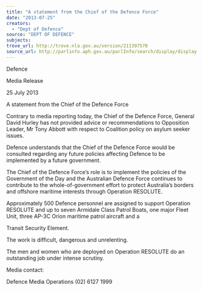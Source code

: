 ```yaml
---
title: "A statement from the Chief of the Defence Force"
date: "2013-07-25"
creators:
  - "Dept of Defence"
source: "DEPT OF DEFENCE"
subjects:
trove_url: http://trove.nla.gov.au/version/211397578
source_url: http://parlinfo.aph.gov.au/parlInfo/search/display/display.w3p;query=Id%3A%22media/pressrel/2616185%22
---
```


 Defence 

 Media Release  

 

 

 25 July 2013  

 A statement from the Chief of the Defence  Force 

 Contrary to media reporting today, the Chief of the Defence Force,  General David Hurley has not provided advice or recommendations to  Opposition Leader, Mr Tony Abbott with respect to Coalition policy on  asylum seeker issues. 

 Defence understands that the Chief of the Defence Force would be  consulted regarding any future policies affecting Defence to be  implemented by a future government. 

 The Chief of the Defence Force’s role is to implement the policies of  the Government of the Day and the Australian Defence Force  continues to contribute to the whole-of-government effort to protect  Australia’s borders and offshore maritime interests through Operation  RESOLUTE. 

 Approximately 500 Defence personnel are assigned to support  Operation RESOLUTE and up to seven Armidale Class Patrol Boats, one  major Fleet Unit, three AP-3C Orion maritime patrol aircraft and a 

 Transit Security Element. 

 The work is difficult, dangerous and unrelenting.  

 The men and women who are deployed on Operation RESOLUTE do an  outstanding job under intense scrutiny. 

  Media contact: 

 Defence Media Operations (02) 6127 1999 

 

